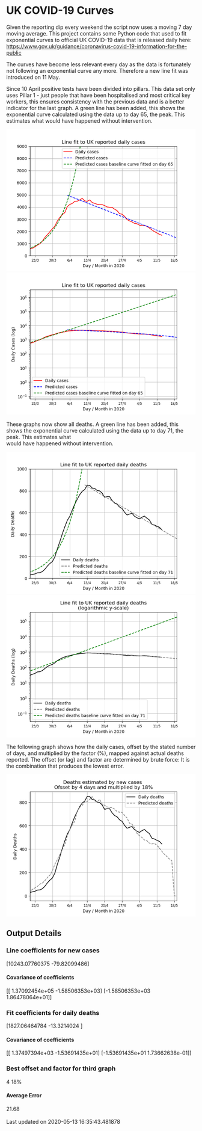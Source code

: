 # UK COVID-19 Curves

Given the reporting dip every weekend the script now uses a moving 7 day moving average.
This project contains some Python code that used to fit exponential curves to
official UK COVID-19 data that is released daily here: https://www.gov.uk/guidance/coronavirus-covid-19-information-for-the-public

The curves have become less relevant every day as the data is fortunately not
following an exponential curve any more. Therefore a new line fit was introduced
on 11 May.

Since 10 April positive tests have been divided into pillars. This data set only uses Pillar 1 -  just people that have been hospitalised and most critical key workers,
this ensures consistency with the previous data and is a better indicator for
the last graph.
A green line has been added, this shows the exponential curve calculated using
the data up to day 65, the peak. This estimates what would
have happened without intervention.

![Graph of actual cases and exponential curve](./out/cases.png)
![Graph of actual cases and exponential curve](./out/cases-log.png)

These graphs now show all deaths.
A green line has been added, this shows the exponential curve calculated using
the data up to day 71, the peak. This estimates what  
would have happened without intervention.

![Graph of actual cases and exponential deaths](./out/deaths.png)
![Graph of actual cases and exponential deaths](./out/deaths-log.png)

The following graph shows how the daily cases, offset by the stated number of days,
and  multiplied by the factor (%), mapped against actual deaths reported.
The offset (or lag) and factor are determined by brute force:
It is the combination that produces the lowest error.

![Graph of predicted deaths based on earlier new cases](./out/cases-deaths.png)

Output Details
--------------
<h3>Line coefficients for new cases</h3>
[10243.07760375   -79.82099486]
<h4>Covariance of coefficients</h4>
[[ 1.37092454e+05 -1.58506353e+03]
 [-1.58506353e+03  1.86478064e+01]]
<h3>Fit coefficients for daily deaths</h3>
[1827.06464784  -13.3214024 ]
<h4>Covariance of coefficients</h4>
[[ 1.37497394e+03 -1.53691435e+01]
 [-1.53691435e+01  1.73662638e-01]] <br/>
<h3>Best offset and factor for third graph</h3>
4 18%
<h4>Average Error</h4>
21.68
<br /><br />Last updated on 2020-05-13 16:35:43.481878
